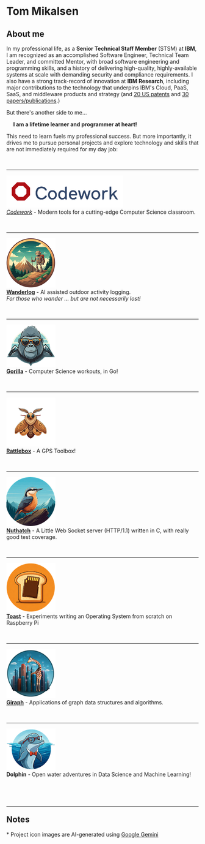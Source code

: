 <!--
Copyright (c) 2024 Thomas Mikalsen. Subject to the MIT License 
-->
Tom Mikalsen
============

About me
--------
In my professional life, as a **Senior Technical Staff Member** (STSM) at **IBM**,
I am recognized as an accomplished Software Engineer, Technical Team Leader, and committed Mentor,
with broad software engineering and programming skills, and a history of
delivering high-quality, highly-available systems at scale with demanding
security and compliance requirements. I also have a strong track-record of
innovation at **IBM Research**, including major contributions to the
technology that underpins IBM's Cloud, PaaS, SaaS, and middleware products and
strategy (and [20 US patents](./patents.md) and [30 papers/publications](./pubs.md).)

But there's another side to me...<br>

&emsp; **I am a lifetime learner and programmer at heart!**

This need to learn fuels my professional success. But more importantly, it
drives me to pursue personal projects and explore technology and skills that are
not immediately required for my day job:

<br><hr>

[![alt codework](./codework/codework-icon.png)<br>
*Codework*](https://www.codework.us/) - Modern tools for a cutting-edge Computer Science classroom.

<br><hr>

[![alt wanderlog](./wanderlog/wanderlog-icon.png)<br>
**Wanderlog**](./wanderlog/wanderlog.md) - AI assisted outdoor activity logging.<br> <i>For those who wander ... but are not necessarily lost!</i>

<br><hr>

[![alt gorilla](./gorilla/gorilla-icon.png)<br>
**Gorilla**](https://github.com/tommika/gorilla/blob/main/README.md) - Computer Science workouts, in Go!

<br><hr>

[![alt rattlebox](./rattlebox/rattlebox-icon.png)<br>
**Rattlebox**](https://github.com/tommika/rattlebox/blob/main/README.md) - A GPS Toolbox!

<br><hr>

[![alt nuthatch](./nuthatch/nuthatch-icon.png)<br>
**Nuthatch**](https://github.com/tommika/nuthatch/blob/main/README.md) - A Little Web Socket server (HTTP/1.1) written in C, with really good test
coverage.

<br><hr>

[![alt toast](./toast/toast-icon.png)<br>
**Toast**](https://github.com/tommika/toast/blob/main/README.md) - Experiments writing an Operating System from scratch on Raspberry Pi

<br><hr>

[![alt giraph](./giraph/giraph-icon.png)<br>
**Giraph**](./giraph/giraph.md) - Applications of graph data structures and algorithms.

<br><hr>

![alt dolphin](./dolphin/dolphin-icon.png)<br>
**Dolphin** - Open water adventures in Data Science and Machine Learning!


<br><hr>
Notes
-----

\* Project icon images are AI-generated using [Google Gemini](https://gemini.google.com/)
